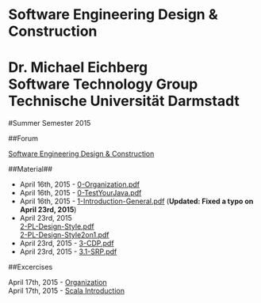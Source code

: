 Software Engineering Design & Construction
==
Dr. Michael Eichberg  
Software Technology Group  
Technische Universität Darmstadt  
===

#Summer Semester 2015

##Forum

[Software Engineering Design & Construction](https://www.fachschaft.informatik.tu-darmstadt.de/forum//viewforum.php?f=234)


##Material##

 * April 16th, 2015 - [0-Organization.pdf](0-Organization.pdf)  
 * April 16th, 2015 - [0-TestYourJava.pdf](0-TestYourJava.pdf)  
 * April 16th, 2015 - [1-Introduction-General.pdf](1-Introduction-General.pdf) (**Updated: Fixed a typo on April 23rd, 2015**)   
 * April 23rd, 2015  
  [2-PL-Design-Style.pdf](2-PL-Design-Style.pdf)  
  [2-PL-Design-Style2on1.pdf](2-PL-Design-Style2on1.pdf)
 * April 23rd, 2015 - [3-CDP.pdf](3-CDP.pdf)  
 * April 23rd, 2015 - [3.1-SRP.pdf](3.1-SRP.pdf)  


##Excercises

April 17th, 2015 - [Organization](Exercises/ex00/orga.pdf)  
April 17th, 2015 - [Scala Introduction](Exercises/ex00/scala.pdf)  